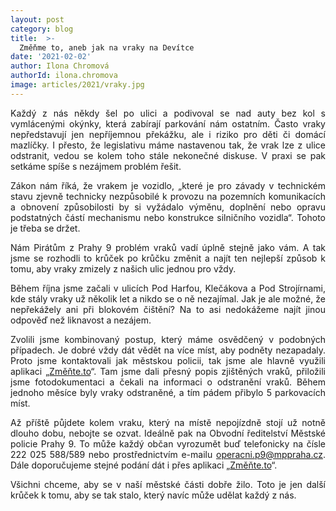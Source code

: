 ```yaml
---
layout: post
category: blog
title:  >-
  Změňme to, aneb jak na vraky na Devítce
date: '2021-02-02'
author: Ilona Chromová
authorId: ilona.chromova
image: articles/2021/vraky.jpg
---
```

<p style='text-align: justify;'>
Každý z nás někdy šel po ulici a podivoval se nad auty bez kol s vymlácenými okýnky, která zabírají parkování nám ostatním. Často vraky nepředstavují jen nepříjemnou překážku, ale i riziko pro děti či domácí mazlíčky. I přesto, že legislativu máme nastavenou tak, že vrak lze z ulice odstranit, vedou se kolem toho stále nekonečné diskuse. V praxi se pak setkáme spíše s nezájmem problém řešit.
</p><p style='text-align: justify;'>
Zákon nám říká, že vrakem je vozidlo, „které je pro závady v technickém stavu zjevně technicky nezpůsobilé k provozu na pozemních komunikacích a obnovení způsobilosti by si vyžádalo výměnu, doplnění nebo opravu podstatných částí mechanismu nebo konstrukce silničního vozidla“. Tohoto je třeba se držet.
</p><p style='text-align: justify;'>
Nám Pirátům z Prahy 9 problém vraků vadí úplně stejně jako vám. A tak jsme se rozhodli to krůček po krůčku změnit a najít ten nejlepší způsob k tomu, aby vraky zmizely z našich ulic jednou pro vždy.
</p><p style='text-align: justify;'>
Během října jsme začali v ulicích Pod Harfou, Klečákova a Pod Strojírnami, kde stály vraky už několik let a nikdo se o ně nezajímal. Jak je ale možné, že nepřekážely ani při blokovém čištění? Na to asi nedokážeme najít jinou odpověď než liknavost a nezájem.
</p><p style='text-align: justify;'>
Zvolili jsme kombinovaný postup, který máme osvědčený v podobných případech. Je dobré vždy dát vědět na více míst, aby podněty nezapadaly. Proto jsme kontaktovali jak městskou policii, tak jsme ale hlavně využili aplikaci „<a href="https://zmente.to/" target="_blank">Změňte.to</a>“. Tam jsme dali přesný popis zjištěných vraků, přiložili jsme fotodokumentaci a čekali na informaci o odstranění vraků. Během jednoho měsíce byly vraky odstraněné, a tím pádem přibylo 5 parkovacích míst.
</p><p style='text-align: justify;'>
Až příště půjdete kolem vraku, který na místě nepojízdně stojí už notně dlouho dobu, nebojte se ozvat. Ideálně pak na Obvodní ředitelství Městské policie Prahy 9. To může každý občan vyrozumět buď telefonicky na čísle 222 025 588/589 nebo prostřednictvím e-mailu <a href="mailto:operacni.p9@mppraha.cz?subjekt=vrak">operacni.p9@mppraha.cz</a>. Dále doporučujeme stejné podání dát i přes aplikaci „<a href="https://zmente.to/" target="_blank">Změňte.to</a>“.
</p><p style='text-align: justify;'>
Všichni chceme, aby se v naší městské části dobře žilo. Toto je jen další krůček k tomu, aby se tak stalo, který navíc může udělat každý z nás.
</p>
